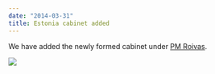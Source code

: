 ```yaml
---
date: "2014-03-31"
title: Estonia cabinet added
---
```


We have added the newly formed cabinet under [PM Roivas](http://dev.parlgov.org/data/est/cabinet-party/2014-03-26/).

![](/images/parliament-germany.jpg)
